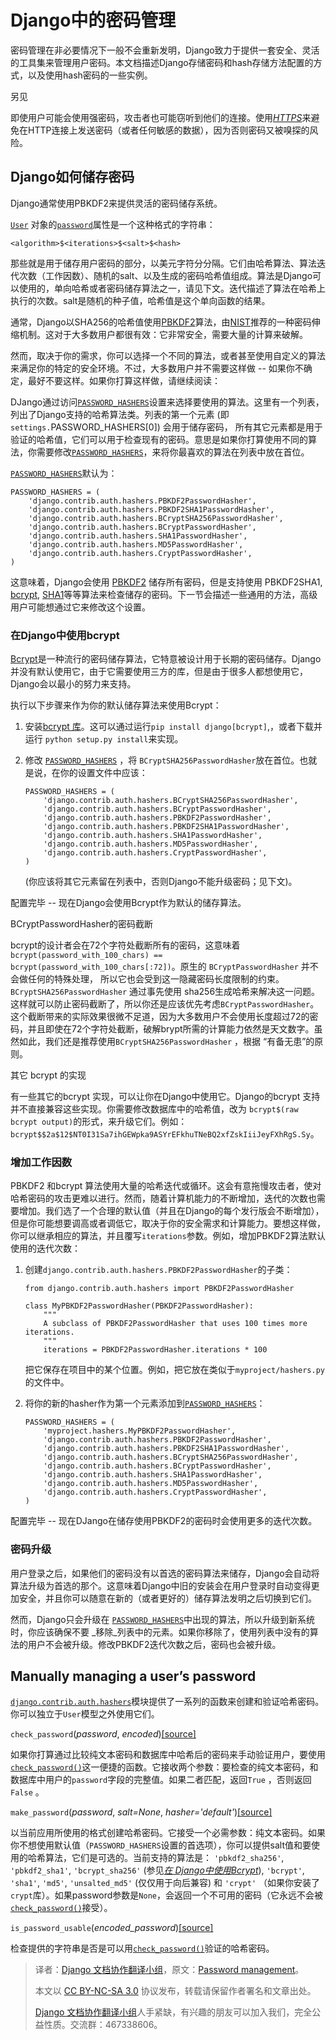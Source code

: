 # Django中的密码管理

密码管理在非必要情况下一般不会重新发明，Django致力于提供一套安全、灵活的工具集来管理用户密码。本文档描述Django存储密码和hash存储方法配置的方式，以及使用hash密码的一些实例。

另见

即使用户可能会使用强密码，攻击者也可能窃听到他们的连接。使用[_HTTPS_](../security.html#security-recommendation-ssl)来避免在HTTP连接上发送密码（或者任何敏感的数据），因为否则密码又被嗅探的风险。

## Django如何储存密码

Django通常使用PBKDF2来提供灵活的密码储存系统。

[`User`](../../ref/contrib/auth.html#django.contrib.auth.models.User "django.contrib.auth.models.User") 对象的[`password`](../../ref/contrib/auth.html#django.contrib.auth.models.User.password "django.contrib.auth.models.User.password")属性是一个这种格式的字符串：

```
<algorithm>$<iterations>$<salt>$<hash>

```

那些就是用于储存用户密码的部分，以美元字符分分隔。它们由哈希算法、算法迭代次数（工作因数）、随机的salt、以及生成的密码哈希值组成。算法是Django可以使用的，单向哈希或者密码储存算法之一，请见下文。迭代描述了算法在哈希上执行的次数。salt是随机的种子值，哈希值是这个单向函数的结果。

通常，Django以SHA256的哈希值使用[PBKDF2](http://en.wikipedia.org/wiki/PBKDF2)算法，由[NIST](http://csrc.nist.gov/publications/nistpubs/800-132/nist-sp800-132.pdf)推荐的一种密码伸缩机制。这对于大多数用户都很有效：它非常安全，需要大量的计算来破解。

然而，取决于你的需求，你可以选择一个不同的算法，或者甚至使用自定义的算法来满足你的特定的安全环境。不过，大多数用户并不需要这样做 -- 如果你不确定，最好不要这样。如果你打算这样做，请继续阅读：

DJango通过访问[`PASSWORD_HASHERS`](../../ref/settings.html#std:setting-PASSWORD_HASHERS)设置来选择要使用的算法。这里有一个列表，列出了Django支持的哈希算法类。列表的第一个元素 (即`settings.`PASSWORD_HASHERS[0]) 会用于储存密码， 所有其它元素都是用于验证的哈希值，它们可以用于检查现有的密码。意思是如果你打算使用不同的算法，你需要修改[`PASSWORD_HASHERS`](../../ref/settings.html#std:setting-PASSWORD_HASHERS)，来将你最喜欢的算法在列表中放在首位。

[`PASSWORD_HASHERS`](../../ref/settings.html#std:setting-PASSWORD_HASHERS)默认为：

```
PASSWORD_HASHERS = (
    'django.contrib.auth.hashers.PBKDF2PasswordHasher',
    'django.contrib.auth.hashers.PBKDF2SHA1PasswordHasher',
    'django.contrib.auth.hashers.BCryptSHA256PasswordHasher',
    'django.contrib.auth.hashers.BCryptPasswordHasher',
    'django.contrib.auth.hashers.SHA1PasswordHasher',
    'django.contrib.auth.hashers.MD5PasswordHasher',
    'django.contrib.auth.hashers.CryptPasswordHasher',
)

```

这意味着，Django会使用 [PBKDF2](http://en.wikipedia.org/wiki/PBKDF2) 储存所有密码，但是支持使用 PBKDF2SHA1, [bcrypt](http://en.wikipedia.org/wiki/Bcrypt), [SHA1](http://en.wikipedia.org/wiki/SHA1)等等算法来检查储存的密码。下一节会描述一些通用的方法，高级用户可能想通过它来修改这个设置。

### 在Django中使用bcrypt

[Bcrypt](http://en.wikipedia.org/wiki/Bcrypt)是一种流行的密码储存算法，它特意被设计用于长期的密码储存。Django并没有默认使用它，由于它需要使用三方的库，但是由于很多人都想使用它，Django会以最小的努力来支持。

执行以下步骤来作为你的默认储存算法来使用Bcrypt：

1.  安装[bcrypt 库](https://pypi.python.org/pypi/bcrypt/)。这可以通过运行`pip install django[bcrypt]`,，或者下载并运行 `python setup.py install`来实现。

2.  修改 [`PASSWORD_HASHERS`](../../ref/settings.html#std:setting-PASSWORD_HASHERS) ，将 `BCryptSHA256PasswordHasher`放在首位。也就是说，在你的设置文件中应该：

    ```
    PASSWORD_HASHERS = (
        'django.contrib.auth.hashers.BCryptSHA256PasswordHasher',
        'django.contrib.auth.hashers.BCryptPasswordHasher',
        'django.contrib.auth.hashers.PBKDF2PasswordHasher',
        'django.contrib.auth.hashers.PBKDF2SHA1PasswordHasher',
        'django.contrib.auth.hashers.SHA1PasswordHasher',
        'django.contrib.auth.hashers.MD5PasswordHasher',
        'django.contrib.auth.hashers.CryptPasswordHasher',
    )

    ```

    (你应该将其它元素留在列表中，否则Django不能升级密码；见下文)。

配置完毕 -- 现在Django会使用Bcrypt作为默认的储存算法。

BCryptPasswordHasher的密码截断

bcrypt的设计者会在72个字符处截断所有的密码，这意味着`bcrypt(password_with_100_chars) == bcrypt(password_with_100_chars[:72])`。原生的 `BCryptPasswordHasher` 并不会做任何的特殊处理， 所以它也会受到这一隐藏密码长度限制的约束。`BCryptSHA256PasswordHasher` 通过事先使用&nbsp;sha256生成哈希来解决这一问题。这样就可以防止密码截断了，所以你还是应该优先考虑`BCryptPasswordHasher`。这个截断带来的实际效果很微不足道，因为大多数用户不会使用长度超过72的密码，并且即使在72个字符处截断，破解brypt所需的计算能力依然是天文数字。虽然如此，我们还是推荐使用`BCryptSHA256PasswordHasher` ，根据 “有备无患”的原则。

其它 bcrypt 的实现

有一些其它的bcrypt&nbsp;实现，可以让你在Django中使用它。Django的bcrypt 支持并不直接兼容这些实现。你需要修改数据库中的哈希值，改为&nbsp;`bcrypt$(raw bcrypt output)`的形式，来升级它们。例如： `bcrypt$$2a$12$NT0I31Sa7ihGEWpka9ASYrEFkhuTNeBQ2xfZskIiiJeyFXhRgS.Sy`。

### 增加工作因数

PBKDF2 和bcrypt 算法使用大量的哈希迭代或循环。这会有意拖慢攻击者，使对哈希密码的攻击更难以进行。然而，随着计算机能力的不断增加，迭代的次数也需要增加。我们选了一个合理的默认值（并且在Django的每个发行版会不断增加），但是你可能想要调高或者调低它，取决于你的安全需求和计算能力。要想这样做，你可以继承相应的算法，并且覆写`iterations`参数。例如，增加PBKDF2算法默认使用的迭代次数：

1.  创建`django.contrib.auth.hashers.PBKDF2PasswordHasher`的子类：

    ```
    from django.contrib.auth.hashers import PBKDF2PasswordHasher

    class MyPBKDF2PasswordHasher(PBKDF2PasswordHasher):
        """
        A subclass of PBKDF2PasswordHasher that uses 100 times more iterations.
        """
        iterations = PBKDF2PasswordHasher.iterations * 100

    ```

    把它保存在项目中的某个位置。例如，把它放在类似于`myproject/hashers.py`的文件中。

2.  将你的新的hasher作为第一个元素添加到[`PASSWORD_HASHERS`](../../ref/settings.html#std:setting-PASSWORD_HASHERS)：

    ```
    PASSWORD_HASHERS = (
        'myproject.hashers.MyPBKDF2PasswordHasher',
        'django.contrib.auth.hashers.PBKDF2PasswordHasher',
        'django.contrib.auth.hashers.PBKDF2SHA1PasswordHasher',
        'django.contrib.auth.hashers.BCryptSHA256PasswordHasher',
        'django.contrib.auth.hashers.BCryptPasswordHasher',
        'django.contrib.auth.hashers.SHA1PasswordHasher',
        'django.contrib.auth.hashers.MD5PasswordHasher',
        'django.contrib.auth.hashers.CryptPasswordHasher',
    )

    ```

配置完毕 -- 现在DJango在储存使用PBKDF2的密码时会使用更多的迭代次数。

### 密码升级

用户登录之后，如果他们的密码没有以首选的密码算法来储存，Django会自动将算法升级为首选的那个。这意味着Django中旧的安装会在用户登录时自动变得更加安全，并且你可以随意在新的（或者更好的）储存算法发明之后切换到它们。

然而，Django只会升级在&nbsp;[`PASSWORD_HASHERS`](../../ref/settings.html#std:setting-PASSWORD_HASHERS)中出现的算法，所以升级到新系统时，你应该确保不要&nbsp;_移除_列表中的元素。如果你移除了，使用列表中没有的算法的用户不会被升级。修改PBKDF2迭代次数之后，密码也会被升级。

## Manually managing a user’s password

[`django.contrib.auth.hashers`](#module-django.contrib.auth.hashers "django.contrib.auth.hashers")模块提供了一系列的函数来创建和验证哈希密码。你可以独立于`User`模型之外使用它们。

`check_password`(_password_, _encoded_)[[source]](../../_modules/django/contrib/auth/hashers.html#check_password)

如果你打算通过比较纯文本密码和数据库中哈希后的密码来手动验证用户，要使用[`check_password()`](#django.contrib.auth.hashers.check_password "django.contrib.auth.hashers.check_password")这一便捷的函数。它接收两个参数：要检查的纯文本密码，和数据库中用户的`password`字段的完整值。如果二者匹配，返回`True` ，否则返回`False` 。

`make_password`(_password_, _salt=None_, _hasher='default'_)[[source]](../../_modules/django/contrib/auth/hashers.html#make_password)

以当前应用所使用的格式创建哈希密码。它接受一个必需参数：纯文本密码。如果你不想使用默认值（`PASSWORD_HASHERS`设置的首选项），你可以提供salt值和要使用的哈希算法，它们是可选的。当前支持的算法是： `'pbkdf2_sha256'`, `'pbkdf2_sha1'`, `'bcrypt_sha256'` (参见[_在 Django中使用Bcrypt_](#bcrypt-usage)), `'bcrypt'`, `'sha1'`, `'md5'`, `'unsalted_md5'` (仅仅用于向后兼容) 和 `'crypt'` （如果你安装了 `crypt`库）。如果password参数是`None`，会返回一个不可用的密码（它永远不会被[`check_password()`](#django.contrib.auth.hashers.check_password "django.contrib.auth.hashers.check_password")接受）。

`is_password_usable`(_encoded_password_)[[source]](../../_modules/django/contrib/auth/hashers.html#is_password_usable)

检查提供的字符串是否是可以用[`check_password()`](#django.contrib.auth.hashers.check_password "django.contrib.auth.hashers.check_password")验证的哈希密码。

> 译者：[Django 文档协作翻译小组](http://python.usyiyi.cn/django/index.html)，原文：[Password management](https://docs.djangoproject.com/en/1.8/topics/auth/passwords/)。
>
> 本文以 [CC BY-NC-SA 3.0](http://creativecommons.org/licenses/by-nc-sa/3.0/cn/) 协议发布，转载请保留作者署名和文章出处。
>
> [Django 文档协作翻译小组](http://python.usyiyi.cn/django/index.html)人手紧缺，有兴趣的朋友可以加入我们，完全公益性质。交流群：467338606。
